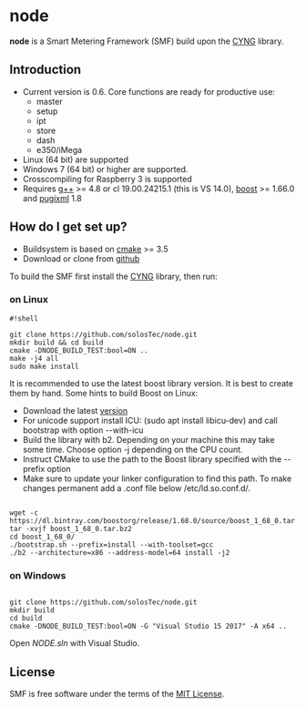 # node
**node** is a Smart Metering Framework (SMF) build upon the [CYNG](https://github.com/solosTec/cyng) library.

## Introduction ##

* Current version is 0.6. Core functions are ready for productive use: 
  * master 
  * setup 
  * ipt 
  * store 
  * dash
  * e350/iMega
* Linux (64 bit) are supported
* Windows 7 (64 bit) or higher are supported.
* Crosscompiling for Raspberry 3 is supported
* Requires [g++](https://gcc.gnu.org/) >= 4.8 or cl 19.00.24215.1 (this is VS 14.0), [boost](http://www.boost.org/) >= 1.66.0 and [pugixml](https://pugixml.org/) 1.8

## How do I get set up? ##

* Buildsystem is based on [cmake](http://www.cmake.org/) >= 3.5
* Download or clone from [github](https://github.com/solosTec/node.git)

To build the SMF first install the [CYNG](https://github.com/solosTec/cyng) library, then run:

### on Linux ###

```
#!shell

git clone https://github.com/solosTec/node.git
mkdir build && cd build
cmake -DNODE_BUILD_TEST:bool=ON ..
make -j4 all
sudo make install

```

It is recommended to use the latest boost library version. It is best to create them by hand.
Some hints to build Boost on Linux:

* Download the latest [version](https://dl.bintray.com/boostorg/release/1.68.0/source/boost_1_68_0.tar.bz2)
* For unicode support install ICU: (sudo apt install libicu-dev) and call bootstrap with option --with-icu
* Build the library with b2. Depending on your machine this may take some time. Choose option -j depending on the CPU count.
* Instruct CMake to use the path to the Boost library specified with the --prefix option
* Make sure to update your linker configuration to find this path. To make changes permanent add a .conf file below /etc/ld.so.conf.d/.


```

wget -c https://dl.bintray.com/boostorg/release/1.68.0/source/boost_1_68_0.tar.bz2
tar -xvjf boost_1_68_0.tar.bz2
cd boost_1_68_0/
./bootstrap.sh --prefix=install --with-toolset=gcc
./b2 --architecture=x86 --address-model=64 install -j2

```

### on Windows ###


```

git clone https://github.com/solosTec/node.git
mkdir build 
cd build
cmake -DNODE_BUILD_TEST:bool=ON -G "Visual Studio 15 2017" -A x64 ..

```

Open _NODE.sln_ with Visual Studio.


## License ##

SMF is free software under the terms of the [MIT License](https://github.com/solosTec/node/blob/master/LICENSE).
